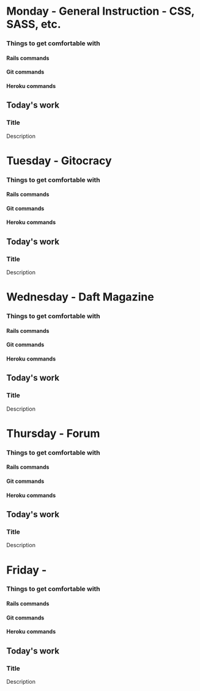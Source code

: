 # Monday - General Instruction - CSS, SASS, etc.


### Things to get comfortable with

#### Rails commands

#### Git commands

#### Heroku commands

## Today's work

### Title

Description

# Tuesday - Gitocracy

### Things to get comfortable with

#### Rails commands

#### Git commands

#### Heroku commands

## Today's work

### Title

Description

# Wednesday - Daft Magazine


### Things to get comfortable with

#### Rails commands

#### Git commands

#### Heroku commands

## Today's work

### Title

Description

# Thursday - Forum


### Things to get comfortable with

#### Rails commands

#### Git commands

#### Heroku commands

## Today's work

### Title

Description

# Friday - 


### Things to get comfortable with

#### Rails commands

#### Git commands

#### Heroku commands

## Today's work

### Title

Description